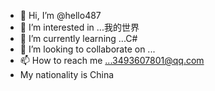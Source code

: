 - 👋 Hi, I’m @hello487
- 👀 I’m interested in ...我的世界
- 🌱 I’m currently learning ...C#
- 💞️ I’m looking to collaborate on ...
- 📫 How to reach me ...3493607801@qq.com
-   My nationality is China

<!---

--->

